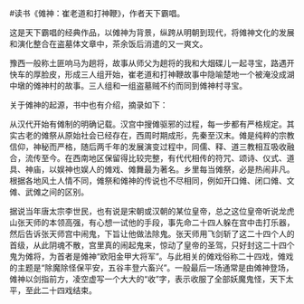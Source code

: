 \#读书《傩神：崔老道和打神鞭》，作者天下霸唱。

这是天下霸唱的经典作品，以傩神为背景，纵跨从明朝到现代，将傩神文化的发展和演化整合在盗墓体文章中，茶余饭后消遣的又一爽文。

豫西一般称土匪响马为趟将，故事从师父为趟将的我和大烟碟儿一起寻宝，路遇开快车的厚脸皮，形成三人组开始，崔老道和打神鞭故事中隐喻楚地一个被淹没成湖中墩的傩神村的故事。三人组和一组盗墓贼不约而同到傩神村寻宝。

关于傩神的起源，书中也有介绍，摘录如下：

从汉代开始有傩制的明确记载。汉宫中搜傩驱邪的过程，每一步都有严格规定。其实古老的傩祭从原始社会已经存在，西周时期成形，先秦至汉末。傩是纯粹的宗教信仰，神秘而严格，随后两千年的发展演变过程中，同儒、释、道三教相互吸收融合，流传至今。在西南地区保留得比较完整，有代代相传的符咒、颂诗、仪式、道具、神庙，以娱神也娱人的傩戏、傩舞最为著名。乡里每当傩祭，必是热闹非凡。根据各地风土人情不同，傩祭和傩神的传说也不尽相同，例如开口傩、闭口傩、文傩、武傩之间的区别。

据说当年唐太宗李世民，也有说是宋朝或汉朝的某位皇帝，总之这位皇帝听说龙虎山张天师的本领高强，有心想一试他的手段，事先命二十四人躲在宫中击打乐器，然后告诉张天师宫中闹鬼，下旨让他做法除鬼。张天师用飞剑斩了这二十四个人的首级，从此阴魂不散，宫里真的闹起鬼来，惊动了皇帝的圣驾，只好封这二十四个鬼为傩将，为首者是傩神“欧阳金甲大将军”。与此相关的傩戏俗称二十四戏，傩戏的主题是“除魔除怪保平安，五谷丰登六畜兴”。一般最后一场通常是由傩神登场，傩神以剑指前方，凌空虚写一个大大的“收”字，表示收服了全部妖魔鬼怪，天下太平，至此二十四戏结束。

